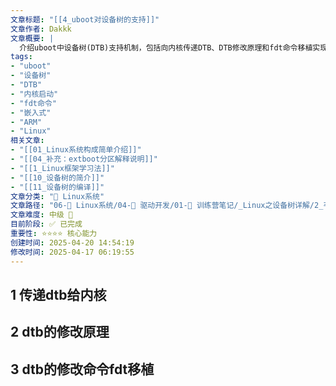 ```yaml
---
文章标题: "[[4_uboot对设备树的支持]]" 
文章作者: Dakkk
文章概要: |
  介绍uboot中设备树(DTB)支持机制，包括向内核传递DTB、DTB修改原理和fdt命令移植实现方法
tags:
- "uboot"
- "设备树"
- "DTB"
- "内核启动"
- "fdt命令"
- "嵌入式"
- "ARM"
- "Linux"
相关文章:
- "[[01_Linux系统构成简单介绍]]"
- "[[04_补充：extboot分区解释说明]]"
- "[[1_Linux框架学习法]]"
- "[[10_设备树的简介]]"
- "[[11_设备树的编译]]"
文章分类: "🐧 Linux系统"
文章路径: "06-🐧 Linux系统/04-🔌 驱动开发/01-📝 训练营笔记/_Linux之设备树详解/2_韦东山课程/4_uboot对设备树的支持.md"
文章难度: 中级 🌳
目前阶段: ✅ 已完成
重要性: ⭐⭐⭐⭐ 核心能力
创建时间: 2025-04-20 14:54:19
修改时间: 2025-04-17 06:19:55
---
```

## 1 传递dtb给内核
## 2 dtb的修改原理    
## 3 dtb的修改命令fdt移植